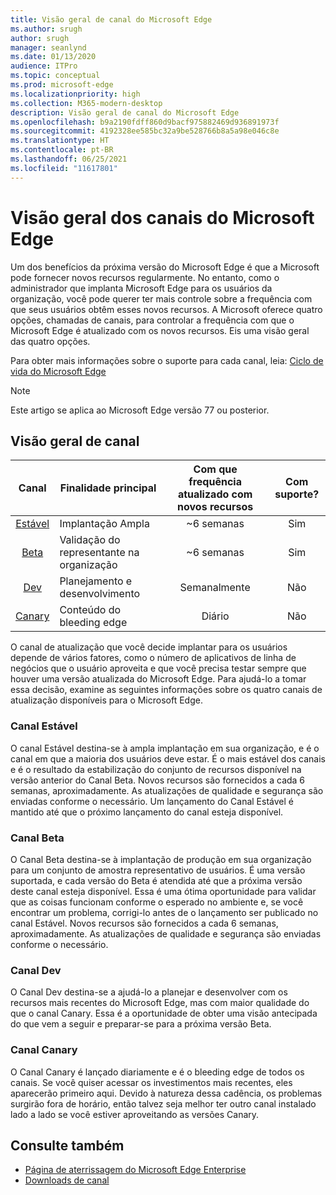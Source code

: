 ```yaml
---
title: Visão geral de canal do Microsoft Edge
ms.author: srugh
author: srugh
manager: seanlynd
ms.date: 01/13/2020
audience: ITPro
ms.topic: conceptual
ms.prod: microsoft-edge
ms.localizationpriority: high
ms.collection: M365-modern-desktop
description: Visão geral de canal do Microsoft Edge
ms.openlocfilehash: b9a2190fdff860d9bacf975882469d936891973f
ms.sourcegitcommit: 4192328ee585bc32a9be528766b8a5a98e046c8e
ms.translationtype: HT
ms.contentlocale: pt-BR
ms.lasthandoff: 06/25/2021
ms.locfileid: "11617801"
---
```

# <a name="overview-of-the-microsoft-edge-channels"></a>Visão geral dos canais do Microsoft Edge

Um dos benefícios da próxima versão do Microsoft Edge é que a Microsoft pode fornecer novos recursos regularmente. No entanto, como o administrador que implanta Microsoft Edge para os usuários da organização, você pode querer ter mais controle sobre a frequência com que seus usuários obtêm esses novos recursos. A Microsoft oferece quatro opções, chamadas de canais, para controlar a frequência com que o Microsoft Edge é atualizado com os novos recursos. Eis uma visão geral das quatro opções.

Para obter mais informações sobre o suporte para cada canal, leia: [Ciclo de vida do Microsoft Edge](/deployedge/microsoft-edge-support-lifecycle)
  
> [!NOTE]
> Este artigo se aplica ao Microsoft Edge versão 77 ou posterior.

## <a name="channel-overview"></a>Visão geral de canal

|Canal|Finalidade principal|Com que frequência atualizado com novos recursos|Com suporte?|
|:---:|---|:---:|:---:|
|[Estável](#stable-channel)|Implantação Ampla|~6 semanas|Sim|
|[Beta](#beta-channel)|Validação do representante na organização|~6 semanas|Sim|
|[Dev](#dev-channel)|Planejamento e desenvolvimento|Semanalmente|Não|
|[Canary](#canary-channel)|Conteúdo do bleeding edge|Diário|Não|

O canal de atualização que você decide implantar para os usuários depende de vários fatores, como o número de aplicativos de linha de negócios que o usuário aproveita e que você precisa testar sempre que houver uma versão atualizada do Microsoft Edge. Para ajudá-lo a tomar essa decisão, examine as seguintes informações sobre os quatro canais de atualização disponíveis para o Microsoft Edge.

### <a name="stable-channel"></a>Canal Estável

O canal Estável destina-se à ampla implantação em sua organização, e é o canal em que a maioria dos usuários deve estar. É o mais estável dos canais e é o resultado da estabilização do conjunto de recursos disponível na versão anterior do Canal Beta. Novos recursos são fornecidos a cada 6 semanas, aproximadamente. As atualizações de qualidade e segurança são enviadas conforme o necessário. Um lançamento do Canal Estável é mantido até que o próximo lançamento do canal esteja disponível.

### <a name="beta-channel"></a>Canal Beta

O Canal Beta destina-se à implantação de produção em sua organização para um conjunto de amostra representativo de usuários. É uma versão suportada, e cada versão do Beta é atendida até que a próxima versão deste canal esteja disponível. Essa é uma ótima oportunidade para validar que as coisas funcionam conforme o esperado no ambiente e, se você encontrar um problema, corrigi-lo antes de o lançamento ser publicado no canal Estável. Novos recursos são fornecidos a cada 6 semanas, aproximadamente. As atualizações de qualidade e segurança são enviadas conforme o necessário.

### <a name="dev-channel"></a>Canal Dev

O Canal Dev destina-se a ajudá-lo a planejar e desenvolver com os recursos mais recentes do Microsoft Edge, mas com maior qualidade do que o canal Canary. Essa é a oportunidade de obter uma visão antecipada do que vem a seguir e preparar-se para a próxima versão Beta.

### <a name="canary-channel"></a>Canal Canary

O Canal Canary é lançado diariamente e é o bleeding edge de todos os canais. Se você quiser acessar os investimentos mais recentes, eles aparecerão primeiro aqui. Devido à natureza dessa cadência, os problemas surgirão fora de horário, então talvez seja melhor ter outro canal instalado lado a lado se você estiver aproveitando as versões Canary.

## <a name="see-also"></a>Consulte também

- [Página de aterrissagem do Microsoft Edge Enterprise](https://aka.ms/EdgeEnterprise)
- [Downloads de canal](https://aka.ms/EdgeEnterprise)
